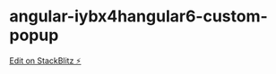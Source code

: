 # angular-iybx4hangular6-custom-popup

[Edit on StackBlitz ⚡️](https://stackblitz.com/edit/angular-iybx4hangular6-custom-popup)